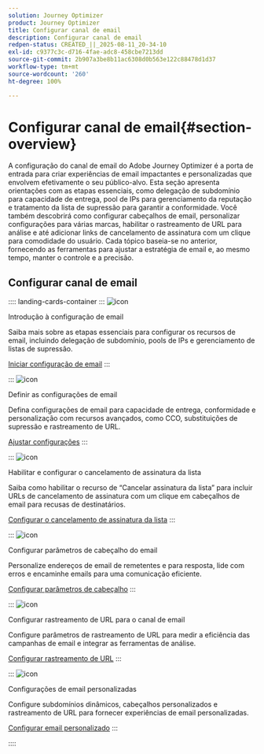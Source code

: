 ```yaml
---
solution: Journey Optimizer
product: Journey Optimizer
title: Configurar canal de email
description: Configurar canal de email
redpen-status: CREATED_||_2025-08-11_20-34-10
exl-id: c9377c3c-d716-4fae-adc8-458cbe7213dd
source-git-commit: 2b907a3be8b11ac6308d0b563e122c88478d1d37
workflow-type: tm+mt
source-wordcount: '260'
ht-degree: 100%

---
```


# Configurar canal de email{#section-overview}

A configuração do canal de email do Adobe Journey Optimizer é a porta de entrada para criar experiências de email impactantes e personalizadas que envolvem efetivamente o seu público-alvo. Esta seção apresenta orientações com as etapas essenciais, como delegação de subdomínio para capacidade de entrega, pool de IPs para gerenciamento da reputação e tratamento da lista de supressão para garantir a conformidade. Você também descobrirá como configurar cabeçalhos de email, personalizar configurações para várias marcas, habilitar o rastreamento de URL para análise e até adicionar links de cancelamento de assinatura com um clique para comodidade do usuário. Cada tópico baseia-se no anterior, fornecendo as ferramentas para ajustar a estratégia de email e, ao mesmo tempo, manter o controle e a precisão.

## Configurar canal de email

:::: landing-cards-container
:::
![icon](https://cdn.experienceleague.adobe.com/icons/circle-play.svg)

Introdução à configuração de email

Saiba mais sobre as etapas essenciais para configurar os recursos de email, incluindo delegação de subdomínio, pools de IPs e gerenciamento de listas de supressão.

[Iniciar configuração de email](../using/email/get-started-email-config.md)
:::

:::
![icon](https://cdn.experienceleague.adobe.com/icons/gear.svg)

Definir as configurações de email

Defina configurações de email para capacidade de entrega, conformidade e personalização com recursos avançados, como CCO, substituições de supressão e rastreamento de URL.

[Ajustar configurações](../using/email/email-settings.md)
:::

:::
![icon](https://cdn.experienceleague.adobe.com/icons/list-check.svg)

Habilitar e configurar o cancelamento de assinatura da lista

Saiba como habilitar o recurso de “Cancelar assinatura da lista” para incluir URLs de cancelamento de assinatura com um clique em cabeçalhos de email para recusas de destinatários.

[Configurar o cancelamento de assinatura da lista](../using/email/list-unsubscribe.md)
:::

:::
![icon](https://cdn.experienceleague.adobe.com/icons/gear.svg)

Configurar parâmetros de cabeçalho do email

Personalize endereços de email de remetentes e para resposta, lide com erros e encaminhe emails para uma comunicação eficiente.

[Configurar parâmetros de cabeçalho](../using/email/header-parameters.md)
:::

:::
![icon](https://cdn.experienceleague.adobe.com/icons/chart-line.svg)

Configurar rastreamento de URL para o canal de email

Configure parâmetros de rastreamento de URL para medir a eficiência das campanhas de email e integrar as ferramentas de análise.

[Configurar rastreamento de URL](../using/email/url-tracking.md)
:::

:::
![icon](https://cdn.experienceleague.adobe.com/icons/bullseye.svg)

Configurações de email personalizadas

Configure subdomínios dinâmicos, cabeçalhos personalizados e rastreamento de URL para fornecer experiências de email personalizadas.

[Configurar email personalizado](../using/email/surface-personalization.md)
:::

::::
